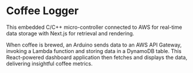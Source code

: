 # Coffee Logger

This embedded C/C++ micro-controller connected to AWS for real-time data storage with Next.js for retrieval and rendering.
             
When coffee is brewed, an Arduino sends data to an AWS API Gateway, invoking a Lambda function and storing data in a DynamoDB table. This React-powered dashboard application then fetches and displays the data, delivering insightful coffee metrics.